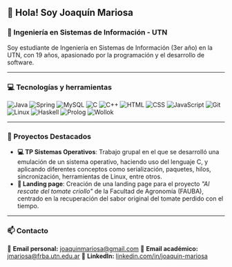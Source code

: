 ## 👋 Hola! Soy Joaquín Mariosa  
### 📌 Ingeniería en Sistemas de Información - UTN  

Soy estudiante de Ingeniería en Sistemas de Información (3er año) en la UTN, con 19 años, apasionado por la programación y el desarrollo de software.

---

### 💻 Tecnologías y herramientas  

![Java](https://img.shields.io/badge/Java-%23ED8B00.svg?style=flat&logo=openjdk&logoColor=white)
![Spring](https://img.shields.io/badge/Spring-%236DB33F.svg?style=flat&logo=spring&logoColor=white)
![MySQL](https://img.shields.io/badge/MySQL-%234479A1.svg?style=flat&logo=mysql&logoColor=white)
![C](https://img.shields.io/badge/C-%2300599C.svg?style=flat&logo=c&logoColor=white)
![C++](https://img.shields.io/badge/C++-%2300599C.svg?style=flat&logo=c%2B%2B&logoColor=white)
![HTML](https://img.shields.io/badge/HTML-%23E34F26.svg?style=flat&logo=html5&logoColor=white)
![CSS](https://img.shields.io/badge/CSS-%231572B6.svg?style=flat&logo=css3&logoColor=white)
![JavaScript](https://img.shields.io/badge/JavaScript-%23F7DF1E.svg?style=flat&logo=javascript&logoColor=black)
![Git](https://img.shields.io/badge/Git-%23F05033.svg?style=flat&logo=git&logoColor=white)
![Linux](https://img.shields.io/badge/Linux-%23FCC624.svg?style=flat&logo=linux&logoColor=black)
![Haskell](https://img.shields.io/badge/Haskell-%235D4F85.svg?style=flat&logo=haskell&logoColor=white)
![Prolog](https://img.shields.io/badge/Prolog-%23E61B23.svg?style=flat&logo=prolog&logoColor=white)
![Wollok](https://img.shields.io/badge/Wollok-%23007ACC.svg?style=flat&logo=wollok&logoColor=white)

---

### 🚀 Proyectos Destacados  
- **💻 TP Sistemas Operativos**: Trabajo grupal en el que se desarrolló una emulación de un sistema operativo, haciendo uso del lenguaje C, y aplicando diferentes conceptos como serialización, paquetes, hilos, sincronización, herramientas de Linux, entre otros.
- **🌱 Landing page**: Creación de una landing page para el proyecto _"Al rescate del tomate criollo"_ de la Facultad de Agronomía (FAUBA), centrado en la recuperación del sabor original del tomate perdido con el tiempo.

---

### 📫 Contacto  
📩 **Email personal:** joaquinmariosa@gmail.com
📩 **Email académico:** jmariosa@frba.utn.edu.ar
🔗 **LinkedIn:** [linkedin.com/in/joaquin-mariosa](https://www.linkedin.com/in/joaquin-mariosa)  
